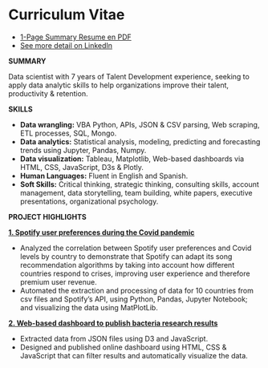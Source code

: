 # Curriculum Vitae

- [1-Page Summary Resume en PDF](https://github.com/kennethcandersen/Curriculum-Vitae/blob/main/Kenneth-Andersen-Resume-HR-Data-Scientist-July-2021-1page.pdf)
- [See more detail on LinkedIn](https://www.linkedin.com/in/kennethcandersen/)

**SUMMARY**

Data scientist with 7 years of Talent Development experience, seeking to apply data analytic skills to help organizations improve their talent, productivity & retention. 

**SKILLS**

- **Data wrangling:** VBA Python, APIs, JSON & CSV parsing, Web scraping, ETL processes, SQL, Mongo.
- **Data analytics:** Statistical analysis, modeling, predicting and forecasting trends using Jupyter, Pandas, Numpy.
- **Data visualization:** Tableau, Matplotlib, Web-based dashboards via HTML, CSS, JavaScript, D3s & Plotly.
- **Human Languages:** Fluent in English and Spanish.  
- **Soft Skills:** Critical thinking, strategic thinking, consulting skills, account management, data storytelling, team building, white papers, executive presentations, organizational psychology.

**PROJECT HIGHLIGHTS**

[**1. Spotify user preferences during the Covid pandemic**](https://github.com/kennethcandersen/spotify-user-preferences-during-covid-analysis)
- Analyzed the correlation between Spotify user preferences and Covid levels by country to demonstrate that Spotify can adapt its song recommendation algorithms by taking into account how different countries respond to crises, improving user experience and therefore premium user revenue. 
- Automated the extraction and processing of data for 10 countries from csv files and Spotify’s API, using Python, Pandas, Jupyter Notebook; and visualizing the data using MatPlotLib.

[**2. Web-based dashboard to publish bacteria research results**](https://kennethcandersen.github.io/belly-button-biodiversity-app/)
- Extracted data from JSON files using D3 and JavaScript. 
- Designed and published online dashboard using HTML, CSS & JavaScript that can filter results and automatically visualize the data. 


